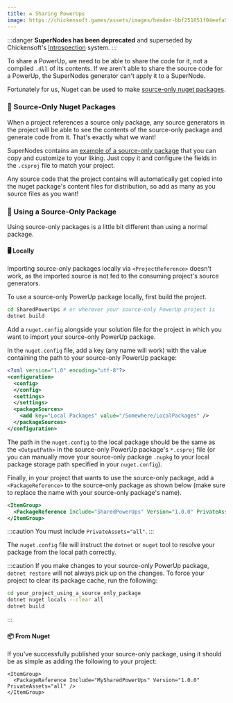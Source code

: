 ```yaml
---
title: ♻️ Sharing PowerUps
image: https://chickensoft.games/assets/images/header-bbf251851f04eefa5fd63323124240f2.jpg
---
```


:::danger
**SuperNodes has been deprecated** and superseded by Chickensoft's [Introspection](https://github.com/chickensoft-games/Introspection) system.
:::

To share a PowerUp, we need to be able to share the code for it, not a compiled `.dll` of its contents. If we aren't able to share the source code for a PowerUp, the SuperNodes generator can't apply it to a SuperNode.

Fortunately for us, Nuget can be used to make [source-only nuget packages][source-only-packages].

### 📑 Source-Only Nuget Packages

When a project references a source only package, any source generators in the project will be able to see the contents of the source-only package and generate code from it. That's exactly what we want!

SuperNodes contains an [example of a source-only package][example-package] that you can copy and customize to your liking. Just copy it and configure the fields in the `.csproj` file to match your project.

Any source code that the project contains will automatically get copied into the nuget package's content files for distribution, so add as many as you source files as you want!

### 📄 Using a Source-Only Package

Using source-only packages is a little bit different than using a normal package.

#### 🖥 Locally

Importing source-only packages locally via `<ProjectReference>` doesn't work, as the imported source is not fed to the consuming project's source generators.

To use a source-only PowerUp package locally, first build the project.

```sh
cd SharedPowerUps # or wherever your source-only PowerUp project is
dotnet build
```

Add a `nuget.config` alongside your solution file for the project in which you want to import your source-only PowerUp package.

In the `nuget.config` file, add a key (any name will work) with the value containing the path to your source-only PowerUp package:

```xml
<?xml version="1.0" encoding="utf-8"?>
<configuration>
  <config>
  </config>
  <settings>
  </settings>
  <packageSources>
    <add key="Local Packages" value="/Somewhere/LocalPackages" />
  </packageSources>
</configuration>
```

The path in the `nuget.config` to the local package should be the same as the `<OutputPath>` in the source-only PowerUp package's `*.csproj` file (or you can manually move your source-only package `.nupkg` to your local package storage path specified in your `nuget.config`).

Finally, in your project that wants to use the source-only package, add a `<PackageReference>` to the source-only package as shown below (make sure to replace the name with your source-only package's name).

```xml
<ItemGroup>
  <PackageReference Include="SharedPowerUps" Version="1.0.0" PrivateAssets="all" />
</ItemGroup>
```

:::caution
You must include `PrivateAssets="all"`.
:::

The `nuget.config` file will instruct the `dotnet` or `nuget` tool to resolve your package from the local path correctly.

:::caution
If you make changes to your source-only PowerUp package, `dotnet restore` will not always pick up on the changes. To force your project to clear its package cache, run the following:

```sh
cd your_project_using_a_source_only_package
dotnet nuget locals --clear all
dotnet build
```

:::

#### 📦 From Nuget

If you've successfully published your source-only package, using it should be as simple as adding the following to your project:

```csproj
<ItemGroup>
  <PackageReference Include="MySharedPowerUps" Version="1.0.0" PrivateAssets="all" />
</ItemGroup>
```

[example-package]: https://github.com/chickensoft-games/SuperNodes/tree/main/SharedPowerUps
[source-only-packages]: https://medium.com/@attilah/source-code-only-nuget-packages-8f34a8fb4738

